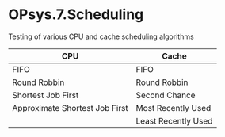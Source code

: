 # OPsys.7.Scheduling
Testing of various CPU and cache scheduling algorithms

| CPU | Cache |
|-----|------|
| FIFO | FIFO |
| Round Robbin | Round Robbin |
| Shortest Job First| Second Chance |
| Approximate Shortest Job First|  Most Recently Used|
| |  Least Recently Used|
